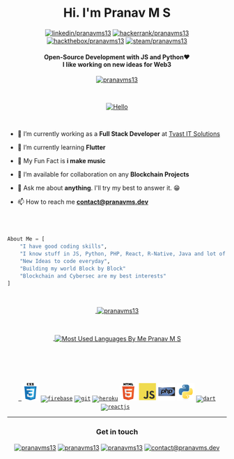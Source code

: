 <h1 align="center">Hi. I'm Pranav M S</h1>

<p align="center">
<a href="https://linkedin.com/in/pranavms13" target="blank"><img align="center" src="https://cdn.jsdelivr.net/npm/simple-icons@6/icons/linkedin.svg" alt="linkedin/pranavms13" height="30" width="40" /></a>
<a href="https://hackerrank.com/pranavms13" target="blank"><img align="center" src="https://cdn.jsdelivr.net/npm/simple-icons@6/icons/hackerrank.svg" alt="hackerrank/pranavms13" height="30" width="40" /></a>
<a href="https://app.hackthebox.com/profile/269741" target="blank"><img align="center" src="https://cdn.jsdelivr.net/npm/simple-icons@6/icons/hackthebox.svg" alt="hackthebox/pranavms13" height="30" width="40" /></a>
<a href="https://steamcommunity.com/id/pranavms13/" target="blank"><img align="center" src="https://cdn.jsdelivr.net/npm/simple-icons@6/icons/steam.svg" alt="steam/pranavms13" height="30" width="40" /></a>
</p>

<h4 align="center">Open-Source Development with JS and Python❤️ <br> I like working on new ideas for Web3</h4>

<p align="center"> <a href="https://github.com/pranavms13/"><img width="170px" height="24" src="https://profile-counter.glitch.me/pranavms13/count.svg" alt="pranavms13" /></a> </p><br>

<p align="center"><a href="https://avipatilweb.ml/"><img src="https://sdk.bitmoji.com/render/panel/20054902-540794643_12-s5-v1.png?transparent=1&palette=1&scale=2" alt="Hello" width="225" height="225"/></a></p><br>



- 🔭 I’m currently working as a **Full Stack Developer** at [Tvast IT Solutions](https://github.com/tvast-it-solutions)

- 🌱 I’m currently learning **Flutter**

- 👯 My Fun Fact is **i make music**

- 🤝 I’m available for collaboration on any **Blockchain Projects**

- 💬 Ask me about **anything**. I'll try my best to answer it. 😁

- 📫 How to reach me **contact@pranavms.dev**

<br><br>

```py
About Me = [
    "I have good coding skills",
    "I know stuff in JS, Python, PHP, React, R-Native, Java and lot of Web3 Technology",
    "New Ideas to code everyday",
    "Building my world Block by Block"
    "Blockchain and Cybersec are my best interests"
]
```
<br><a href="https://pranavms.dev"><p align="center">&nbsp;<img align="center" href="https://github.com/pranavms13" src="https://github-readme-stats.vercel.app/api?username=pranavms13&theme=algolia&show_icons=true&count_private=true&border_radius=10" alt="pranavms13"/></p></a>


<br><a href="https://pranavms.dev/"><p align="center">&nbsp;<img align="center" src="https://github-readme-stats.vercel.app/api/top-langs/?username=pranavms13&theme=algolia&langs_count=10&hide_border=true&show_icons=true&count_private=true&border_radius=10" alt="Most Used Languages By Me Pranav M S"/></p></a><br> 


<br><br>

<p align="center"> 
<code><a href="https://www.w3schools.com/css/" target="_blank"> <img src="https://raw.githubusercontent.com/devicons/devicon/master/icons/css3/css3-original-wordmark.svg" alt="css3" width="40" height="40"/></a></code>
<code><a href="https://firebase.google.com/" target="_blank"><img src="https://www.vectorlogo.zone/logos/firebase/firebase-icon.svg" alt="firebase" width="40" height="40"/></a></code>
<code><a href="https://git-scm.com/" target="_blank"><img src="https://www.vectorlogo.zone/logos/git-scm/git-scm-icon.svg" alt="git" width="40" height="40"/></a></code>
<code><a href="https://heroku.com" target="_blank"><img src="https://www.vectorlogo.zone/logos/heroku/heroku-icon.svg" alt="heroku" width="40" height="40"/></a></code>
<code><a href="https://www.w3.org/html/" target="_blank"><img src="https://raw.githubusercontent.com/devicons/devicon/master/icons/html5/html5-original-wordmark.svg" alt="html5" width="40" height="40"/></a></code>
<code><a href="https://developer.mozilla.org/en-US/docs/Web/JavaScript" target="_blank"><img src="https://raw.githubusercontent.com/devicons/devicon/master/icons/javascript/javascript-original.svg" alt="javascript" width="40" height="40"/></a></code>
<code><a href="https://www.php.net" target="_blank"><img src="https://raw.githubusercontent.com/devicons/devicon/master/icons/php/php-original.svg" alt="php" width="40" height="40"/></a></code>
<code><a href="https://www.python.org" target="_blank"><img src="https://raw.githubusercontent.com/devicons/devicon/master/icons/python/python-original.svg" alt="python" width="40" height="40"/></a></code>
<code><a href="https://dart.dev/" target="_blank"><img src="https://seeklogo.com/images/D/dart-logo-FDA1939EC4-seeklogo.com.png" alt="dart" width="40" height="40"/></a></code>
<code><a href="https://reactjs.org/" target="_blank"><img src="https://upload.wikimedia.org/wikipedia/commons/thumb/a/a7/React-icon.svg/2300px-React-icon.svg.png" alt="reactjs" width="40" height="35"/></a></code>
&nbsp;</p>

<hr/>
<h3 align="center">Get in touch</h3>
<p align="center">
<a href="https://discordapp.com/users/417251029168685057" target="blank"><img align="center" src="https://cdn.jsdelivr.net/npm/simple-icons@3.0.1/icons/discord.svg" alt="pranavms13" height="30" width="40" /></a>
<a href="https://instagram.com/pranavms13" target="blank"><img align="center" src="https://cdn.jsdelivr.net/npm/simple-icons@3.0.1/icons/instagram.svg" alt="pranavms13" height="30" width="40" /></a>
<a href="https://telegram.me/pranavms13" target="blank"><img align="center" src="https://cdn.jsdelivr.net/npm/simple-icons@3.0.1/icons/telegram.svg" alt="pranavms13" height="30" width="40" /></a>
<a href="mailto:contact@pranavms.dev" target="blank"><img align="center" src="https://cdn.jsdelivr.net/npm/simple-icons@3.0.1/icons/gmail.svg" alt="contact@pranavms.dev" height="30" width="40" /></a>
</p>
